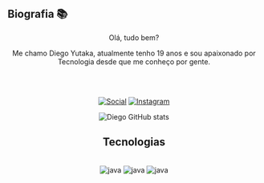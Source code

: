 

## Biografia 📚

<div style="text-align:center">Olá, tudo bem?

 Me chamo Diego Yutaka, atualmente tenho 19 anos e sou apaixonado por Tecnologia desde que me conheço por gente.

<br>


<br>

[![Social](https://img.shields.io/badge/LinkedIn-0077B5?style=for-the-badge&logo=linkedin&logoColor=white)](https://www.linkedin.com/in/diegomiyashita/)
[![Instagram](https://img.shields.io/badge/Instagram-E4405F?style=for-the-badge&logo=instagram&logoColor=white
)](https://www.instagram.com/diegoyutaka/)


![Diego GitHub stats](https://github-readme-stats.vercel.app/api?username=diegoyutaka&show_icons=true&theme=tokyonight)



## Tecnologias 

<div style="display: inline_block"><br/>
    <img  alt="java" src="https://img.shields.io/badge/Java-ED8B00?style=for-the-badge&logo=java&logoColor=white"/>
    <img  alt="java" src="https://img.shields.io/badge/C%23-239120?style=for-the-badge&logo=c-sharp&logoColor=white"/>
    <img  alt="java" src="https://img.shields.io/badge/PHP-777BB4?style=for-the-badge&logo=php&logoColor=white"/>
    
</div>
